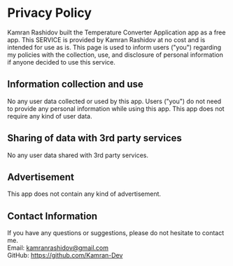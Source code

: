 # Privacy Policy <br />

Kamran Rashidov built the Temperature Converter Application app as a free app. This SERVICE is provided by Kamran Rashidov at no cost and is intended for use as is.
This page is used to inform users ("you") regarding my policies with the collection, use, and disclosure of personal information if anyone decided to use this service.<br />

## Information collection and use <br />
No any user data collected or used by this app. Users ("you") do not need to provide any personal information while using this app. This app does not require any kind of user data.<br />

## Sharing of data with 3rd party services <br />
No any user data shared with 3rd party services. <br />

## Advertisement <br />
This app does not contain any kind of advertisement. <br />

## Contact Information <br />
If you have any questions or suggestions, please do not hesitate to contact me. <br />
Email: kamranrashidov@gmail.com <br />
GitHub: https://github.com/Kamran-Dev <br />

